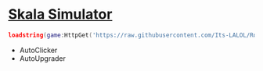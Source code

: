 # [Skala Simulator](https://www.roblox.com/games/10972284553/Skala-Simulator)
```lua
loadstring(game:HttpGet('https://raw.githubusercontent.com/Its-LALOL/Roblox-Scripts/main/Skala%20Simulator/.lua'))()
```
- AutoClicker
- AutoUpgrader
